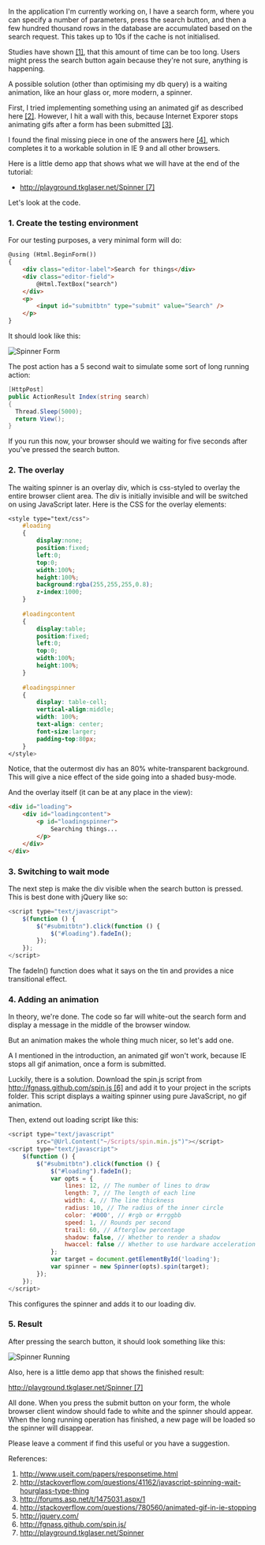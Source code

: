 ﻿In the application I'm currently working on, I have a search form, where you can specify a number of parameters, press the search button, and then a few hundred thousand rows in the database are accumulated based on the search request. This takes up to 10s if the cache is not initialised.

Studies have shown [[1]](http://www.useit.com/papers/responsetime.html), that this amount of time can be too long. Users might press the search button again because they're not sure, anything is happening.

A possible solution (other than optimising my db query) is a waiting animation, like an hour glass or, more modern, a spinner.

First, I tried implementing something using an animated gif as described here [[2]](http://stackoverflow.com/questions/41162/javascript-spinning-wait-hourglass-type-thing). 
However, I hit a wall with this, because Internet Exporer stops animating gifs after a form has been 
submitted [[3]](http://forums.asp.net/t/1475031.aspx/1).

I found the final missing piece in one of the answers here [[4]](http://stackoverflow.com/questions/780560/animated-gif-in-ie-stopping), 
which completes it to a workable solution in IE 9 and all other browsers.

Here is a little demo app that shows what we will have at the end of the tutorial:

- [http://playground.tkglaser.net/Spinner [7]](http://playground.tkglaser.net/Spinner)

Let's look at the code.

### 1. Create the testing environment
For our testing purposes, a very minimal form will do:
```html
@using (Html.BeginForm())
{
    <div class="editor-label">Search for things</div>
    <div class="editor-field">
        @Html.TextBox("search")
    </div>
    <p>
        <input id="submitbtn" type="submit" value="Search" />
    </p>
}
```

It should look like this:

![Spinner Form](/assets/blog/images/spinner_form.png)

The post action has a 5 second wait to simulate some sort of long running action:
```csharp
[HttpPost]
public ActionResult Index(string search)
{
  Thread.Sleep(5000);
  return View();
}
```
If you run this now, your browser should we waiting for five seconds after you've pressed the search button.

### 2. The overlay
The waiting spinner is an overlay div, which is css-styled to overlay the entire browser client area. The div is initially invisible and will be switched on using JavaScript later.
Here is the CSS for the overlay elements:
```css
<style type="text/css">
    #loading
    {
        display:none;
        position:fixed;
        left:0;
        top:0;
        width:100%;
        height:100%;
        background:rgba(255,255,255,0.8);
        z-index:1000;
    }
  
    #loadingcontent
    {
        display:table;
        position:fixed;
        left:0;
        top:0;
        width:100%;
        height:100%;
    }
  
    #loadingspinner
    {
        display: table-cell;
        vertical-align:middle;
        width: 100%;
        text-align: center;
        font-size:larger;
        padding-top:80px;
    }
</style>
```
Notice, that the outermost div has an 80% white-transparent background. This will give a nice effect of the side going into a shaded busy-mode.

And the overlay itself (it can be at any place in the view):
```html
<div id="loading">
    <div id="loadingcontent">
        <p id="loadingspinner">
            Searching things...
        </p>
    </div>
</div>
```
### 3. Switching to wait mode
The next step is make the div visible when the search button is pressed. This is best done with jQuery like so:
```javascript
<script type="text/javascript">
    $(function () {
        $("#submitbtn").click(function () {
            $("#loading").fadeIn();
        });
    });
</script>
```
The fadeIn() function does what it says on the tin and provides a nice transitional effect.

### 4. Adding an animation
In theory, we're done. The code so far will white-out the search form and display a message in the middle of the browser window.

But an animation makes the whole thing much nicer, so let's add one.

A I mentioned in the introduction, an animated gif won't work, because IE stops all gif animation, once a form is submitted.

Luckily, there is a solution. Download the spin.js script from [http://fgnass.github.com/spin.js [6]](http://fgnass.github.com/spin.js) 
and add it to your project in the scripts folder. This script displays a waiting spinner using pure JavaScript, no gif animation.

Then, extend out loading script like this:
```javascript
<script type="text/javascript" 
        src="@Url.Content("~/Scripts/spin.min.js")"></script>
<script type="text/javascript">
    $(function () {
        $("#submitbtn").click(function () {
            $("#loading").fadeIn();
            var opts = {
                lines: 12, // The number of lines to draw
                length: 7, // The length of each line
                width: 4, // The line thickness
                radius: 10, // The radius of the inner circle
                color: '#000', // #rgb or #rrggbb
                speed: 1, // Rounds per second
                trail: 60, // Afterglow percentage
                shadow: false, // Whether to render a shadow
                hwaccel: false // Whether to use hardware acceleration
            };
            var target = document.getElementById('loading');
            var spinner = new Spinner(opts).spin(target);
        });
    });
</script>
```
This configures the spinner and adds it to our loading div.

### 5. Result
After pressing the search button, it should look something like this:

![Spinner Running](/assets/blog/images/spinner_running.png)

Also, here is a little demo app that shows the finished result:

[http://playground.tkglaser.net/Spinner [7]](http://playground.tkglaser.net/Spinner)

All done. When you press the submit button on your form, the whole browser client window should fade to white and the spinner should appear. When the long running operation has finished, a new page will be loaded so the spinner will disappear.

Please leave a comment if find this useful or you have a suggestion.

References:

1. http://www.useit.com/papers/responsetime.html
2. http://stackoverflow.com/questions/41162/javascript-spinning-wait-hourglass-type-thing
3. http://forums.asp.net/t/1475031.aspx/1
4. http://stackoverflow.com/questions/780560/animated-gif-in-ie-stopping
5. http://jquery.com/
6. http://fgnass.github.com/spin.js/
7. http://playground.tkglaser.net/Spinner

